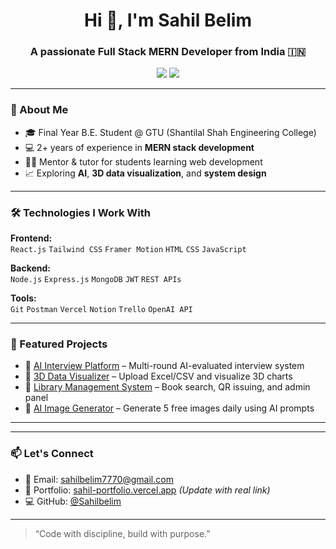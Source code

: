 <h1 align="center">Hi 👋, I'm Sahil Belim</h1>
<h3 align="center">A passionate Full Stack MERN Developer from India 🇮🇳</h3>

<p align="center">
  <a href="mailto:sahilbelim7770@gmail.com"><img src="https://img.shields.io/badge/Email-sahilbelim7770@gmail.com-red?style=flat-square&logo=gmail"></a>
  <a href="https://github.com/Sahilbelim"><img src="https://img.shields.io/badge/GitHub-Sahilbelim-181717?style=flat-square&logo=github"></a>
</p>

---

### 🚀 About Me

- 🎓 Final Year B.E. Student @ GTU (Shantilal Shah Engineering College)  
- 💻 2+ years of experience in **MERN stack development**  
- 🧑‍🏫 Mentor & tutor for students learning web development  
- 📈 Exploring **AI**, **3D data visualization**, and **system design**

---

### 🛠️ Technologies I Work With

**Frontend:**  
`React.js` `Tailwind CSS` `Framer Motion` `HTML` `CSS` `JavaScript`

**Backend:**  
`Node.js` `Express.js` `MongoDB` `JWT` `REST APIs`

**Tools:**  
`Git` `Postman` `Vercel` `Notion` `Trello` `OpenAI API`

---

### 📌 Featured Projects

- 🔹 [AI Interview Platform](#) – Multi-round AI-evaluated interview system  
- 🔹 [3D Data Visualizer](#) – Upload Excel/CSV and visualize 3D charts  
- 🔹 [Library Management System](#) – Book search, QR issuing, and admin panel  
- 🔹 [AI Image Generator](#) – Generate 5 free images daily using AI prompts  

---



---

### 📫 Let's Connect

- 📧 Email: sahilbelim7770@gmail.com  
- 💼 Portfolio: [sahil-portfolio.vercel.app](https://sahil-portfolio.vercel.app) *(Update with real link)*  
- 💻 GitHub: [@Sahilbelim](https://github.com/Sahilbelim)

---

> “Code with discipline, build with purpose.”

